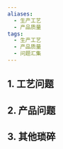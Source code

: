 ```yaml
---
aliases:
  - 生产工艺
  - 产品质量
tags:
  - 生产工艺
  - 产品质量
  - 问题汇集
---
```

## 1. 工艺问题 


## 2. 产品问题 


## 3. 其他琐碎 

